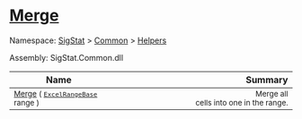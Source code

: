 # [Merge](./ExcelHelper-100663986.md)

Namespace: [SigStat]() > [Common](./../../README.md) > [Helpers](./../README.md)

Assembly: SigStat.Common.dll

| Name | Summary  |
| ------| -----------:|
| <sub>[Merge](./ExcelHelper-100663986.md) ( [`ExcelRangeBase`](./ExcelHelper-100663986.md) range )</sub> | <img width=225/><sub>Merge all cells into one in the range.</sub>
